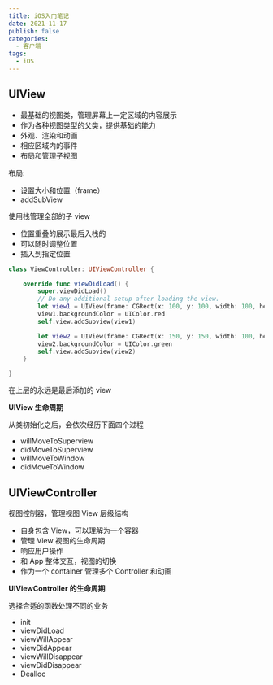 ```yaml
---
title: iOS入门笔记
date: 2021-11-17
publish: false
categories:
  - 客户端
tags:
  - iOS
---
```


## UIView

- 最基础的视图类，管理屏幕上一定区域的内容展示
- 作为各种视图类型的父类，提供基础的能力
- 外观、渲染和动画
- 相应区域内的事件
- 布局和管理子视图

布局:

- 设置大小和位置（frame）
- addSubView

使用栈管理全部的子 view

- 位置重叠的展示最后入栈的
- 可以随时调整位置
- 插入到指定位置

```swift
class ViewController: UIViewController {

    override func viewDidLoad() {
        super.viewDidLoad()
        // Do any additional setup after loading the view.
        let view1 = UIView(frame: CGRect(x: 100, y: 100, width: 100, height: 100))
        view1.backgroundColor = UIColor.red
        self.view.addSubview(view1)

        let view2 = UIView(frame: CGRect(x: 150, y: 150, width: 100, height: 100))
        view2.backgroundColor = UIColor.green
        self.view.addSubview(view2)
    }

}
```

在上层的永远是最后添加的 view

**UIView 生命周期**

从类初始化之后，会依次经历下面四个过程

- willMoveToSuperview
- didMoveToSuperview
- willMoveToWindow
- didMoveToWindow

## UIViewController

视图控制器，管理视图 View 层级结构

- 自身包含 View，可以理解为⼀个容器
- 管理 View 视图的⽣命周期
- 响应⽤户操作
- 和 App 整体交互，视图的切换
- 作为⼀个 container 管理多个 Controller 和动画

**UIViewController 的生命周期**

选择合适的函数处理不同的业务

- init
- viewDidLoad
- viewWillAppear
- viewDidAppear
- viewWillDisappear
- viewDidDisappear
- Dealloc

